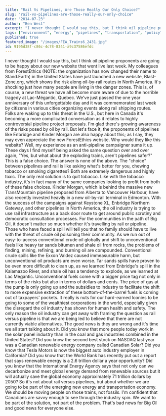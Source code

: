 ```yaml
---
title: "Rail Vs Pipelines, Are Those Really Our Only Choice?"
slug: "rail-vs-pipelines-are-those-really-our-only-choice"
date: "2014-07-23"
author: "Ben West"
excerpt: "I never thought I would say this, but I think oil pipeline proponents are going to be happy about our new website that went live last week."
tags: ["environment", "energy", "pipelines", "transportation", "policy"]
published: true
featured_image: "/images/FEA_Trains6_2431.jpg"
id: 9195d38f-c86c-4c78-8341-a9c37586efdc
---
```


I never thought I would say this, but I think oil pipeline proponents are going to be happy about our new website that went live last week. My colleagues from ForestEthics (NOTE: the organization has now changed their name to Stand.Earth) in the United States have just launched a new website, Blast-Zone.org, which shows the risk along oil-by-rail routes in North America. It's shocking just how many people are living in the danger zones. This is, of course, a new threat we have all become more aware of due to the horrible tragedy at Lac-Mégantic, Quebec. We've just passed the one year anniversary of this unforgettable day and it was commemorated last week by citizens in various cities organizing events along rail shipping routes. Folks are waking up to this threat in the U.S., but here in Canada it's becoming a more complicated conversation as it relates to highly controversial pipeline project proposals. I'm glad there's growing awareness of the risks posed by oil by rail. But let's face it, the proponents of pipelines like Enbridge and Kinder Morgan are also happy about this; as I say, they may even appreciate the new ForestEthics website. Why would they like this website? Well, my experience as an anti-pipeline campaigner sums it up. These days I find myself being asked the same question over and over again, "Yes, but what about the exploding trains, aren't pipelines safer?" This is a false choice. The answer is none of the above. The "choice" between pipelines and rail is like asking what's better for you, chewing tobacco or smoking cigarettes? Both are extremely dangerous and highly toxic. The only real solution is to quit tobacco. Like with the tobacco industry, it's in fact many of the same companies looking to profit from both of these false choices. Kinder Morgan, which is behind the massive new TransMountain pipeline proposed from Alberta to Vancouver Harbour, have also recently invested heavily in a new oil-by-rail terminal in Edmonton. With the success of the campaigns against Keystone XL, Enbridge Northern Gateway, and other pipelines in North America, the oil industry is trying to use rail infrastructure as a back door route to get around public scrutiny and democratic consultation processes. For the communities in the path of Big Oil, it doesn't matter so much whether it's travelling by rail or pipeline. Those who have faced a spill will tell you that no family should have to live with the threat of crude oil poisoning their community. As we run out of easy-to-access conventional crude oil globally and shift to unconventional fuels like heavy tar sands bitumen and shale oil from rocks, the problems of finding, mining, refining, and burning oil are compounded. Conventional crude spills like the Exxon Valdez caused immeasurable harm, but unconventional oil products are even worse. Tar sands spills have proven to be even more difficult to clean up, as we learned from Enbridge's spill in the Kalamazoo River, and shale oil has a tendency to explode, as we learned at Lac Megantic. Unconventional fuels come with a bigger price tag not only in terms of the risks but also in terms of dollars and cents. The price of gas at the pump is only going up and the subsidies to industry to facilitate the shift to more expensive extraction of these bottom-of-the-barrel fuels is coming out of taxpayers' pockets. It really is nuts for our hard-earned loonies to be going to some of the wealthiest corporations in the world, especially given the disregard the oil industry has shown for human health and safety. The only reason the oil industry can get away with framing the question as rail versus pipeline is that we are being led to believe that there are not currently viable alternatives. The good news is they are wrong and it's time we all start talking about it. Did you know that more people today work in the solar panel industry than in the coal and gas industries combined in the United States? Did you know the second best stock on NASDAQ last year was a Canadian renewable energy company called Canadian Solar? Did you know that Tesla Motors is now the biggest auto industry employer in California? Did you know that the World Bank has recently put out a report that says renewable energy is a 2.6 trillion dollar a year opportunity? Did you know that the International Energy Agency says that not only can we decarbonize and meet global energy demand from renewable sources but it will actually save the global economy approximately 71 trillion dollars by 2050? So it's not about rail versus pipelines, but about whether we are going to be part of the emerging new energy and transportation economy. We should be moving people on those trains, not fossils. I'm confident that Canadians are savvy enough to see through the industry spin. We want to be part of the solution, not part of the problem. That's bad news for Big Oil and good news for everyone else.